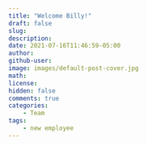```yaml
---
title: "Welcome Billy!"
draft: false
slug:
description:
date: 2021-07-16T11:46:59-05:00
author:
github-user:
image: images/default-post-cover.jpg
math:
license:
hidden: false
comments: true
categories:
    - Team
tags:
    - new employee
---
```

